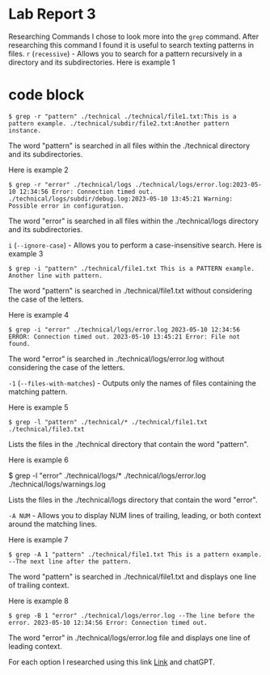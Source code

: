 # Lab Report 3

Researching Commands
I chose to look more into the `grep` command.
After researching this command I found it is useful to search texting patterns in files.
`r` (`recessive`) - Allows you to search for a pattern recursively in a directory and its subdirectories.
Here is example 1 
# code block
`$ grep -r "pattern" ./technical
./technical/file1.txt:This is a pattern example.
./technical/subdir/file2.txt:Another pattern instance.`

 The word "pattern" is searched in all files within the ./technical directory and its subdirectories.

Here is example 2

`$ grep -r "error" ./technical/logs
./technical/logs/error.log:2023-05-10 12:34:56 Error: Connection timed out.
./technical/logs/subdir/debug.log:2023-05-10 13:45:21 Warning: Possible error in configuration.`

The word "error" is searched in all files within the ./technical/logs directory and its subdirectories.

`i` (`--ignore-case`) - Allows you to perform a case-insensitive search.
Here is example 3

`$ grep -i "pattern" ./technical/file1.txt
This is a PATTERN example.
Another line with pattern.`

The word "pattern" is searched in ./technical/file1.txt without considering the case of the letters.

Here is example 4

`$ grep -i "error" ./technical/logs/error.log
2023-05-10 12:34:56 ERROR: Connection timed out.
2023-05-10 13:45:21 Error: File not found.`

The word "error" is searched in ./technical/logs/error.log without considering the case of the letters.

`-1` (`--files-with-matches`) - Outputs only the names of files containing the matching pattern.

Here is example 5

`$ grep -l "pattern" ./technical/*
./technical/file1.txt
./technical/file3.txt`

Lists the files in the ./technical directory that contain the word "pattern".

Here is example 6

$ grep -l "error" ./technical/logs/*
./technical/logs/error.log
./technical/logs/warnings.log

Lists the files in the ./technical/logs directory that contain the word "error".

`-A NUM` - Allows you to display NUM lines of trailing, leading, or both context around the matching lines.

Here is example 7

`$ grep -A 1 "pattern" ./technical/file1.txt
This is a pattern example.
--The next line after the pattern.`

The word "pattern" is searched in ./technical/file1.txt and displays one line of trailing context.

Here is example 8

`$ grep -B 1 "error" ./technical/logs/error.log
--The line before the error.
2023-05-10 12:34:56 Error: Connection timed out.`

The word "error" in ./technical/logs/error.log file and displays one line of leading context.

For each option I researched using this link [Link](https://www.gnu.org/software/grep/manual/grep.html) and chatGPT.






